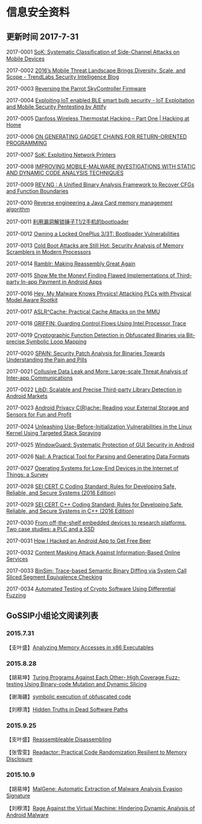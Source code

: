 # 信息安全资料 

## 更新时间 2017-7-31

2017-0001 [SoK: Systematic Classiﬁcation of Side-Channel Attacks on Mobile Devices]( https://arxiv.org/pdf/1611.03748.pdf)

2017-0002 [2016’s Mobile Threat Landscape Brings Diversity, Scale, and Scope - TrendLabs Security Intelligence Blog]( http://blog.trendmicro.com/trendlabs-security-intelligence/2016-mobile-threat-landscape/)

2017-0003 [Reversing the Parrot SkyController Firmware]( http://thecyberrecce.net/2017/01/09/reversing-the-parrot-skycontroller-firmware/)

2017-0004 [Exploiting IoT enabled BLE smart bulb security - IoT Exploitation and Mobile Security Pentesting by Attify]( http://blog.attify.com/2017/01/17/exploiting-iot-enabled-ble-smart-bulb-security/)

2017-0005 [Danfoss Wireless Thermostat Hacking – Part One | Hacking at Home]( https://hackingathome.wordpress.com/2017/01/14/danfoss-wireless-thermostat-hacking-part-one/)

2017-0006 [ON GENERATING GADGET CHAINS FOR RETURN-ORIENTED PROGRAMMING]( http://tuprints.ulb.tu-darmstadt.de/5906/1/Andreas%20Follner%20-%20Dissertation%20-%20Final.pdf)

2017-0007 [SoK: Exploiting Network Printers]( https://www.nds.rub.de/media/ei/veroeffentlichungen/2017/01/30/printer-security.pdf)

2017-0008 [IMPROVING MOBILE-MALWARE INVESTIGATIONS WITH STATIC AND DYNAMIC CODE ANALYSIS TECHNIQUES]( http://tuprints.ulb.tu-darmstadt.de/5911/1/Phd-Thesis-Rasthofer.pdf)

2017-0009 [REV.NG : A Unified Binary Analysis Framework to Recover CFGs and Function Boundaries]( https://nebelwelt.net/publications/files/17CC.pdf)

2017-0010 [Reverse engineering a Java Card memory management algorithm]( http://www.sciencedirect.com/science/article/pii/S0167404817300093)

2017-0011 [利用漏洞解锁锤子T1/2手机的bootloader]( http://weibo.com/ttarticle/p/show?id=2309404072178134986378)

2017-0012 [Owning a Locked OnePlus 3/3T: Bootloader Vulnerabilities]( https://securityresear.ch/2017/02/08/oneplus3-bootloader-vulns/)

2017-0013 [Cold Boot Attacks are Still Hot: Security Analysis of Memory Scramblers in Modern Processors]( http://web.eecs.umich.edu/~taustin/papers/HPCA17-coldboot.pdf)

2017-0014 [Ramblr: Making Reassembly Great Again]( https://seclab.cs.ucsb.edu/media/uploads/papers/ramblr-ndss17.pdf)

2017-0015 [Show Me the Money! Finding Flawed Implementations of Third-party In-app Payment in Android Apps]( https://www.internetsociety.org/sites/default/files/ndss2017_05A-2_Yang_paper.pdf)

2017-0016 [Hey, My Malware Knows Physics! Attacking PLCs with Physical Model Aware Rootkit]( https://www.internetsociety.org/sites/default/files/ndss2017_08-1_Garcia_paper.pdf)

2017-0017 [ASLR^Cache: Practical Cache Attacks on the MMU]( https://www.internetsociety.org/sites/default/files/ndss2017_09-1_Gras_paper.pdf)

2017-0018 [GRIFFIN: Guarding Control Flows Using Intel Processor Trace]( https://www.microsoft.com/en-us/research/wp-content/uploads/2017/01/griffin-asplos17.pdf)

2017-0019 [Cryptographic Function Detection in Obfuscated Binaries via Bit-precise Symbolic Loop Mapping]( https://faculty.ist.psu.edu/wu/papers/CryptoHunt.pdf)

2017-0020 [SPAIN: Security Patch Analysis for Binaries Towards Understanding the Pain and Pills]( http://sist.shanghaitech.edu.cn/faculty/songfu/publications/icse17.pdf)

2017-0021 [Collusive Data Leak and More: Large-scale Threat Analysis of Inter-app Communications]( http://people.cs.vt.edu/danfeng/papers/AsiaCCS-17-Yao.pdf)

2017-0022 [LibD: Scalable and Precise Third-party Library Detection in Android Markets]( https://faculty.ist.psu.edu/wu/papers/LibD.pdf)

2017-0023 [Android Privacy C(R)ache: Reading your External Storage and Sensors for Fun and Proﬁt]( http://dl.acm.org/citation.cfm?id=2940346)

2017-0024 [Unleashing Use-Before-Initialization Vulnerabilities in the Linux Kernel Using Targeted Stack Spraying]( https://www.cc.gatech.edu/~klu38/publications/ubi-ndss17.pdf)

2017-0025 [WindowGuard: Systematic Protection of GUI Security in Android]( http://www.cse.psu.edu/~sxz16/papers/ndss2017.pdf)

2017-0026 [Nail: A Practical Tool for Parsing and Generating Data Formats]( https://www.usenix.org/system/files/conference/osdi14/osdi14-paper-bangert.pdf)

2017-0027 [Operating Systems for Low-End Devices in the Internet of Things: a Survey]( http://ieeexplore.ieee.org/document/7347318/?reload=true)

2017-0028 [SEI CERT C Coding Standard: Rules for Developing Safe, Reliable, and Secure Systems (2016 Edition)]( http://www.cert.org/secure-coding/products-services/secure-coding-download.cfm)

2017-0029 [SEI CERT C++ Coding Standard: Rules for Developing Safe, Reliable, and Secure Systems in C++ (2016 Edition)]( http://www.cert.org/secure-coding/products-services/secure-coding-cpp-download-2016.cfm)

2017-0030 [From off-the-shelf embedded devices to research platforms. Two case studies: a PLC and a SSD]( http://www.sharcs-project.eu/m/documents/papers/a01-cojocar.pdf)

2017-0031 [How I Hacked an Android App to Get Free Beer]( https://breakdev.org/how-i-hacked-an-android-app-to-get-free-beer/)


2017-0032 [Content Masking Attack Against Information-Based Online Services](http://csa.eng.usf.edu/getsrc/?n=papers/17msl-security.pdf)

2017-0033 [BinSim: Trace-based Semantic Binary Diffing via System Call Sliced Segment Equivalence Checking](https://faculty.ist.psu.edu/wu/papers/BinSim.pdf)

2017-0034 [Automated Testing of Crypto Software Using Differential Fuzzing](https://131002.net/data/talks/CDFBH.pdf)


## GoSSIP小组论文阅读列表

### 2015.7.31
【支叶盛】[Analyzing Memory Accesses in x86 Executables](https://research.cs.wisc.edu/wpis/papers/cc04.pdf)

### 2015.8.28
【胡易坤】[Turing Programs Against Each Other- High Coverage Fuzz-testing Using Binary-code Mutation and Dynamic Slicing](https://www.ida.liu.se/~ulfka17/papers/FSE2015.pdf)

【谢海疆】[symbolic execution of obfuscated code](https://www2.cs.arizona.edu/people/debray/Publications/ccs2015-symbolic.pdf)

【刘穆清】[Hidden Truths in Dead Software Paths](http://www.thewhitespace.de/publications/ehmg15-deadpath.pdf)

### 2015.9.25
【支叶盛】[Reassembleable Disassembling](https://www.usenix.org/system/files/conference/usenixsecurity15/sec15-paper-wang-shuai.pdf)

【张雪雯】[Readactor: Practical Code Randomization Resilient to Memory Disclosure](https://www.ics.uci.edu/~sjcrane/papers/sjcrane15_readactor.pdf)

### 2015.10.9
【胡易坤】[MalGene: Automatic Extraction of Malware Analysis Evasion Signature](https://pdfs.semanticscholar.org/4f09/377086284ffed61435d4c121e5d93ededbef.pdf)

【刘穆清】[Rage Against the Virtual Machine: Hindering Dynamic Analysis of Android Malware](http://www.syssec-project.eu/m/page-media/3/petsas_rage_against_the_virtual_machine.pdf)
